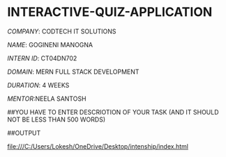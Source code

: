 # INTERACTIVE-QUIZ-APPLICATION

*COMPANY*: CODTECH IT SOLUTIONS

*NAME*: GOGINENI MANOGNA

*INTERN ID*: CT04DN702

*DOMAIN*: MERN FULL STACK DEVELOPMENT

*DURATION*: 4 WEEKS

*MENTOR*:NEELA SANTOSH

##YOU HAVE TO ENTER DESCRIOTION OF YOUR TASK (AND IT SHOULD NOT BE LESS THAN 500 WORDS)

##OUTPUT 

[file:///C:/Users/Lokesh/OneDrive/Desktop/intenship/index.html](url)
